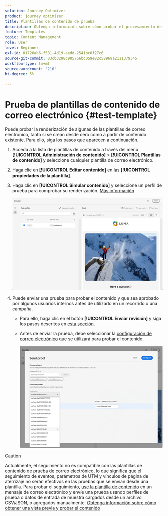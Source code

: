```yaml
---
solution: Journey Optimizer
product: journey optimizer
title: Plantillas de contenido de prueba
description: Obtenga información sobre cómo probar el procesamiento de algunas de las plantillas de contenido de correo electrónico
feature: Templates
topic: Content Management
role: User
level: Beginner
exl-id: 01726ab6-f581-4d19-aedd-2541bc0f27c6
source-git-commit: 03cb3298c905766bc059e82c58969a2111379345
workflow-type: tm+mt
source-wordcount: '216'
ht-degree: 5%

---
```


# Prueba de plantillas de contenido de correo electrónico {#test-template}

Puede probar la renderización de algunas de las plantillas de correo electrónico, tanto si se crean desde cero como a partir de contenido existente. Para ello, siga los pasos que aparecen a continuación.

1. Acceda a la lista de plantillas de contenido a través del menú **[!UICONTROL Administración de contenido]** > **[!UICONTROL Plantillas de contenido]** y seleccione cualquier plantilla de correo electrónico.

1. Haga clic en **[!UICONTROL Editar contenido]** en las **[!UICONTROL propiedades de la plantilla]**.

1. Haga clic en **[!UICONTROL Simular contenido]** y seleccione un perfil de prueba para comprobar su renderización. [Más información](../content-management/preview-test.md)

   ![](assets/content-template-stimulate.png)

1. Puede enviar una prueba para probar el contenido y que sea aprobado por algunos usuarios internos antes de utilizarlo en un recorrido o una campaña.

   * Para ello, haga clic en el botón **[!UICONTROL Enviar revisión]** y siga los pasos descritos en [esta sección](../content-management/proofs.md).

   * Antes de enviar la prueba, debe seleccionar la [configuración de correo electrónico](../configuration/channel-surfaces.md) que se utilizará para probar el contenido.

     ![](assets/content-template-stimulate-proof-surface.png)

>[!CAUTION]
>
>Actualmente, el seguimiento no es compatible con las plantillas de contenido de prueba de correo electrónico, lo que significa que el seguimiento de eventos, parámetros de UTM y vínculos de página de aterrizaje no serán efectivos en las pruebas que se envían desde una plantilla. Para probar el seguimiento, [use la plantilla de contenido](../email/use-email-templates.md) en un mensaje de correo electrónico y envíe una prueba usando perfiles de prueba o datos de entrada de muestra cargados desde un archivo CSV/JSON, o agregados manualmente. [Obtenga información sobre cómo obtener una vista previa y probar el contenido](../content-management/preview-test.md)
